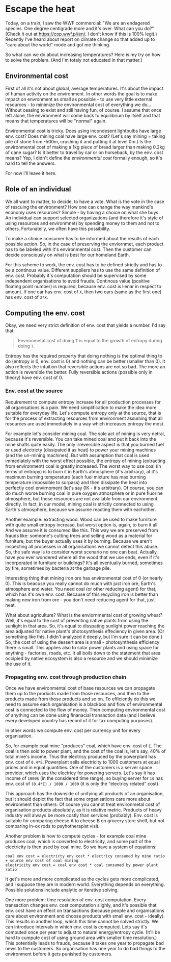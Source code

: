 Escape the heat
===============

Today, on a train, I saw the WWF commercial: "We are an endagered species. One degree centigrade more and it's over. What can you do?" (Check it out at <https://cop.wwf.pl/en/>. I don't know if this is 100% legit.) Recently I've heard about report on climate change so that added up to "care about the world" mode and got me thinking.

So what can we do about increasing temperatures? Here is my try on how to solve the problem. (And I'm totaly not educated in that matter.)

Environmental cost
------------------

First of all it's not about global, average temperatures. It's about the impact of human activity on the environment. In other words the goal is to make impact on envronment as small as possible - to use very little external resources - to minimize the environmental cost of everything we do... Without ceasing to exist and still having fun, of course. I assume that once left alone, the environment will come back to equilibrium by itself and that means that temperatures will be "normal" again.

Environmental cost is tricky. Does using incondesent lightbulbs have large env. cost? Does mining coal have large env. cost? (Let's say mining = taking pile of stone from -500m, crushing it and putting it at level 0m.) Is the environmental cost of making a 1kg piece of bread larger than making 0.2kg of cane sugar? Is it better to travel by car or on horseback, by the env. cost means? Yep, I didn't define the *environmental cost* formally enough, so it's hard to tell the answers.

For now I'll leave it here.

Role of an individual
---------------------

We all want to matter, to decide, to have a vote. What is the vote in the case of rescuing the environment? How one can change the way mankind's economy uses resources? Simple - by having a choice on what she buys. An individual can support selected organizations (and therefore it's style of using resources and environmnet) by spending money to them and not to others. Fortunatelly, we often have this possibility.

To make a choice consumer has to be informed about the results of each possible action. So, in the case of preserving the enviornmet, each product has to be labeled with it's environmental cost. Then the customer can decide consciously on what is best for our homeland Earth.

For this scheme to work, the env. cost has to be defined strictly and has to be a continous value. Different suppliers has to use the same definition of env. cost. Probably it's computation should be supervised by some independent organisations to avoid frauds. Continous value (positive floating point number) is required, because env. cost is lienar in respect to amount. If one car has env. cost of `X`, then two cars (same as the first one) has env. cost of `2*X`.

Computing the env. cost
-----------------------

Okay, we need very strict definition of env. cost that yields a number. I'd say that:

> Environmetal cost of doing `T` is equal to the growth of entropy during doing `T`.

Entropy has the required property that doing nothing is the optimal thing to do (entropy is 0, env. cost is 0) and nothing can be better (smaller than 0). It also reflects the intuition that reversible actions are not so bad. The more an action is reversible the better. Fully reversible actions (possible only in theory) have env. cost of 0.

### Env. cost at the source

Requirement to compute entropy increase for all production processes for all organisations is a pain. We need simplification to make the idea more suitable for everyday life. Let's compute entropy only at the source, that is for the process of extracting resources from environment assuming that all resources are used immediately in a way which increases entropy the most.

For example let's consider mining coal. The sole act of mining is very netral, because it's reversible. You can take mined coal and put it back into the mine shafts quite easily. The only irreversible aspect is that you burned fuel or used electricty (dissipated it as heat) to power your mining machines (and the un-mining machines). But with assumption that coal is used immediately with the worst effect possible, the entropy of mining (extracting from environment) coal is greatly increased. The worst way to use coal (in terms of entropy) is to burn it in Earth's atmosphere (it's arbitrary), at it's maximum burning temperature (each fuel mixture has max burning temperature impossible to surpass) and then dissipate the heat into perfectly cool envirnoment (let's say 0K - it's arbitrary). Of course, you can do much worse burning coal in pure oxygen atmosphere or in pure fluorine atmosphere, but these resources are not available from our environment directly. In fact, in our model, mining coal is strictly connected to using Earth's atmosphere, because we assume reacting them with eachother.

Another example: extracting wood. Wood can be used to make furniture with quite small entropy increase, but worst option is, again, to burn it all. And we assume it is consumed like this. This way we are preserved from frauds like: someone's cutting trees and selling wood as a material for furniture, but the buyer actually uses it by burning. Because we aren't inspecting all processes in all organisations we cannot detect this abuse. So, the safe way is to consider worst scenario no one can beat. Actually, have you ever wondered where all the wood that we use ends, even if it's incorporated in furniture or buildings? It's all eventually burned, sometimes by fire, sometimes by bacteria at the garbage pile.

Interesting thing that mining iron ore has environmental cost of 0 (or nearly 0). This is beacuse you really cannot do much with just iron ore, Earth's atmosphere and water. You need coal (or other reducing agent) for that, which has it's own env. cost. Because of this recycling iron is better than making new iron from ore - you don't need reducing agent for that, just heat.

What about agriculture? What is the enviornmental cost of growing wheat? Well, it's equal to the cost of preventing native plants from using the sunlight in that area. So, it's equal to disspating sunlight power reaching the area adjusted for native plant's photosynthesis effeciency in given area. (Or something like this. I didn't analyzed it deeply, but I'm sure it can be done.) So, the cost of using the dessert area is small - photosynthesis efficiency there is small. This applies also to solar power plants and using space for anything - factories, roads, etc. It all boils down to the statement that area occipied by native ecosystem is also a resource and we should minimize the use of it.

### Propagating env. cost through production chain

Once we have environmental cost of base resources we can propagate them up to the products made from those resources, and then to the products made from those products and so on. To efficiently do this we need to assume each organisation is a blackbox and flow of environmental cost is connected to the flow of money. Then computing environmental cost of anything can be done using finanacial transaction data (and I believe every developed country has record of it for tax computing purposes).

In other words we compute env. cost per currency unit for every organisation.

So, for example coal mine "produces" coal, which have env. cost of `E`. The coal is then sold to power plant, and the cost of the coal is, let's say, 40% of total mine's income. Thus the electricy produced by the powerplant has env. cost of `0.4*E`. Powerplant sells electricity to 1000 customers at equal prices and in equal quantities. One of the customers is a server space provider, which uses the electricy for powering servers. Let's say it has income of `1000$` (in the considered time range), so buying server for `1$` has env. cost of `(0.4*E) / 1000 / 1000` (it is only the "electricy related" cost).

This approach has the downside of unifying all products of an organisation, but it should depict the fact that some organisations care more about environment than others. Of course you cannot treat environmetal cost of organisation products absolutely, as it is relative metric. Products of heavy industry will always be more costly than services (probably). Env. cost is suitable for comparing cheese A to cheese B on grocery store shelf, but not comparing in-ox rods to psyhotherapist visit.

Another problem is how to compute cycles - for example coal mine produces coal, which is converted to electricity, and some part of the electricity is then used by coal mine. So we have a system of equations:

    coal env cost = electricty env cost * electricy consumed by mine ratio + source env cost of coal mining
    electricity env cost = coal env cost * coal consumed by power plant ratio

It get's more and more complicated as the cycles gets more complicated, and I suppose they are in modern world. Everything depends on everything. Possible solutions include analytic or iterative solving.

One more problem: time resolution of env. cost computation. Every transaction changes env. cost computation slighly, and it's possible that env. cost have an effect on transactions (because people and organisations care about environment and choose products with small env. cost - ideally). This results in another loop, which this time cannot be solved strictly. We can introduce intervals in which env. cost is computed. Lets say it's computed once per year to adjust to natural energy/entropy cycle. (It'll be hard to cumpute cost of using ground area with smaller time resolution.) This potentially leads to frauds, because it takes one year to propagate bad news to the customers. So organisation has one year to do bad things to the environment before it gets punished by customers.
